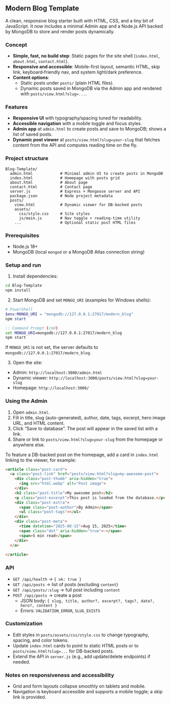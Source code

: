 ## Modern Blog Template

A clean, responsive blog starter built with HTML, CSS, and a tiny bit of JavaScript. It now includes a minimal Admin app and a Node.js API backed by MongoDB to store and render posts dynamically.

### Concept
- **Simple, fast, no build step**: Static pages for the site shell (`index.html`, `about.html`, `contact.html`).
- **Responsive and accessible**: Mobile-first layout, semantic HTML, skip link, keyboard‑friendly nav, and system light/dark preference.
- **Content options**:
  - Static posts under `posts/` (plain HTML files).
  - Dynamic posts saved in MongoDB via the Admin app and rendered with `posts/view.html?slug=...`.

### Features
- **Responsive UI** with typography/spacing tuned for readability.
- **Accessible navigation** with a mobile toggle and focus styles.
- **Admin app** at `admin.html` to create posts and save to MongoDB; shows a list of saved posts.
- **Dynamic post viewer** at `posts/view.html?slug=your-slug` that fetches content from the API and computes reading time on the fly.

### Project structure
```
Blog-Template/
  admin.html            # Minimal admin UI to create posts in MongoDB
  index.html            # Homepage with posts grid
  about.html            # About page
  contact.html          # Contact page
  server.js             # Express + Mongoose server and API
  package.json          # Node project metadata
  posts/
    view.html           # Dynamic viewer for DB-backed posts
    assets/
      css/style.css     # Site styles
      js/main.js        # Nav toggle + reading-time utility
    ...                 # Optional static post HTML files
```

### Prerequisites
- Node.js 18+
- MongoDB (local `mongod` or a MongoDB Atlas connection string)

### Setup and run
1. Install dependencies:
```bash
cd Blog-Template
npm install
```
2. Start MongoDB and set `MONGO_URI` (examples for Windows shells):
```powershell
# PowerShell
$env:MONGO_URI = "mongodb://127.0.0.1:27017/modern_blog"
npm start
```
```cmd
:: Command Prompt (cmd)
set MONGO_URI=mongodb://127.0.0.1:27017/modern_blog
npm start
```
If `MONGO_URI` is not set, the server defaults to `mongodb://127.0.0.1:27017/modern_blog`.

3. Open the site:
- Admin: `http://localhost:3000/admin.html`
- Dynamic viewer: `http://localhost:3000/posts/view.html?slug=your-slug`
- Homepage: `http://localhost:3000/`

### Using the Admin
1. Open `admin.html`.
2. Fill in title, slug (auto-generated), author, date, tags, excerpt, hero image URL, and HTML content.
3. Click “Save to database”. The post will appear in the saved list with a link.
4. Share or link to `posts/view.html?slug=your-slug` from the homepage or anywhere else.

To feature a DB-backed post on the homepage, add a card in `index.html` linking to the viewer, for example:
```html
<article class="post-card">
  <a class="post-link" href="posts/view.html?slug=my-awesome-post">
    <div class="post-thumb" aria-hidden="true">
      <img src="html.webp" alt="Post image">
    </div>
    <h2 class="post-title">My awesome post</h2>
    <p class="post-excerpt">This post is loaded from the database.</p>
    <div class="post-extra">
      <span class="post-author">By Admin</span>
      <ul class="post-tags"></ul>
    </div>
    <div class="post-meta">
      <time datetime="2025-08-15">Aug 15, 2025</time>
      <span class="dot" aria-hidden="true">·</span>
      <span>5 min read</span>
    </div>
  </a>
  
</article>
```

### API
- `GET /api/health` → `{ ok: true }`
- `GET /api/posts` → list of posts (excluding `content`)
- `GET /api/posts/:slug` → full post including `content`
- `POST /api/posts` → create a post
  - JSON body: `{ slug, title, author?, excerpt?, tags?, date?, hero?, content }`
  - Errors: `VALIDATION_ERROR`, `SLUG_EXISTS`

### Customization
- Edit styles in `posts/assets/css/style.css` to change typography, spacing, and color tokens.
- Update `index.html` cards to point to static HTML posts or to `posts/view.html?slug=...` for DB-backed posts.
- Extend the API in `server.js` (e.g., add update/delete endpoints) if needed.

### Notes on responsiveness and accessibility
- Grid and form layouts collapse smoothly on tablets and mobile.
- Navigation is keyboard accessible and supports a mobile toggle; a skip link is provided.

